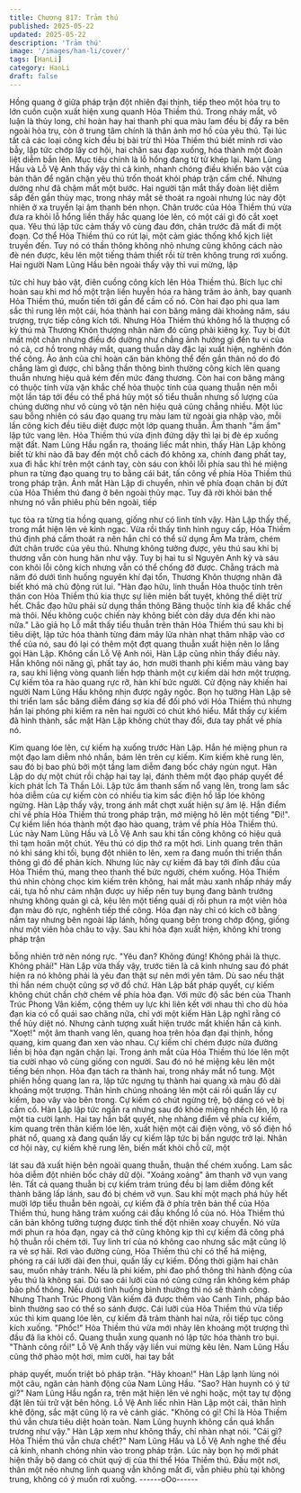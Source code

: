 ```yaml
---
title: Chương 817: Trảm thú
published: 2025-05-22
updated: 2025-05-22
description: 'Trảm thú'
image: '/images/han-li/cover/'
tags: [HanLi]
category: HanLi
draft: false
---
```


Hồng quang ở giữa pháp trận đột nhiên đại thịnh, tiếp theo một
hỏa trụ to lớn cuồn cuộn xuất hiện xung quanh Hỏa Thiềm thú.
Trong nháy mắt, vô luận là thủy long, chỉ hoàn hay hai thanh phi
qua màu lam đều bị đẩy ra bên ngoài hỏa trụ, còn ở trung tâm
chính là thân ảnh mơ hồ của yêu thú.
Tại lúc tất cả các loại công kích đều bị bài trừ thì Hỏa Thiềm thú
biết mình rơi vào bẫy, lập tức chớp lấy cơ hội, hai chân sau đạp
xuống, hóa thành một đoàn liệt diễm bắn lên. Mục tiêu chính là lỗ
hổng đang từ từ khép lại.
Nam Lũng Hầu và Lỗ Vệ Anh thấy vậy thì cả kinh, nhanh chóng
điều khiển bảo vật của bản thân để ngăn chặn yêu thú trốn thoát
khỏi pháp trận cấm chế.
Nhưng dường như đã chậm mất một bước.
Hai người tận mắt thấy đoàn liệt diễm sắp đến gần thủy mạc,
trong nháy mắt sẽ thoát ra ngoài nhưng lúc này đột nhiên ở xa
truyền lại âm thanh bén nhọn. Chân trước của Hỏa Thiềm thú vừa
đưa ra khỏi lỗ hổng liền thấy hắc quang lóe lên, có một cái gì đó
cắt xoẹt qua. Yêu thú lập tức cảm thấy vô cùng đau đớn, chân
trước đã mất đi một đoạn.
Cơ thể Hỏa Thiềm thú co rút lại, một cảm giác thống khổ kịch liệt
truyền đến.
Tuy nó có thần thông không nhỏ nhưng cũng không cách nào đè
nén được, kêu lên một tiếng thảm thiết rồi từ trên không trung rơi
xuống.
Hai người Nam Lũng Hầu bên ngoài thấy vậy thì vui mừng, lập

tức chỉ huy bảo vật, điên cuồng công kích lên Hỏa Thiềm thú.
Bích lục chỉ hoàn sau khi mơ hồ một trận liền huyễn hóa ra hàng
trăm ảo ảnh, bay quanh Hỏa Thiềm thú, muốn tiến tới gần để cầm
cố nó. Còn hai đạo phi qua lam sắc thì rung lên một cái, hóa
thành hai con băng mãng dài khoảng năm, sáu trượng, trực tiếp
công kích tới.
Nhưng Hỏa Thiềm thú không hổ là thượng cổ kỳ thú mà Thương
Khôn thượng nhân năm đó cũng phải kiêng kỵ. Tuy bị đứt mất
một chân nhưng điều đó dường như chẳng ảnh hưởng gì đến tu
vi của nó cả, cơ hồ trong nháy mắt, quang thuẫn dày đặc lại xuất
hiện, nghênh đón thế công.
Ảo ảnh của chỉ hoàn căn bản không thể đến gần thân nó do đó
chẳng làm gì được, chỉ bằng thần thông bình thường công kích
lên quang thuẫn nhưng hiệu quả kém đến mức đáng thương.
Còn hai con băng mãng có thuộc tính vừa vặn khắc chế hỏa
thuộc tính của quang thuẫn nên mỗi một lần táp tới đều có thể
phá hủy một số tiểu thuẫn nhưng số lượng của chúng dường như
vô cùng vô tận nên hiệu quả cũng chẳng nhiều.
Một lúc sau bỗng nhiên có sáu đạo quang trụ màu lam từ ngoài
gia nhập vào, mỗi lần công kích đều tiêu diệt được một lớp quang
thuẫn.
Âm thanh "ầm ầm" lập tức vang lên. Hỏa Thiềm thú vừa định
đứng dậy thì lại bị đè ép xuống mặt đất.
Nam Lũng Hầu ngẩn ra, thoáng liếc mắt nhìn, thấy Hàn Lập
không biết từ khi nào đã bay đến một chỗ cách đó không xa,
chính đang phất tay, xua đi hắc khí trên một cánh tay, còn sáu con
khôi lỗi phía sau thì hé miệng phun ra từng đạo quang trụ to bằng
cái bát, tấn công về phía Hỏa Thiềm thú trong pháp trận.
Ánh mắt Hàn Lập di chuyển, nhìn về phía đoạn chân bị đứt của
Hỏa Thiềm thú đang ở bên ngoài thủy mạc.
Tuy đã rời khỏi bản thể nhưng nó vẫn phiêu phù bên ngoài, tiếp

tục tỏa ra từng tia hồng quang, giống như có linh tính vậy.
Hàn Lập thấy thế, trong mắt hiện lên vẻ kinh ngạc.
Vừa rồi thấy tình hình nguy cấp, Hỏa Thiềm thú định phá cấm
thoát ra nên hắn chỉ có thể sử dụng Âm Ma trảm, chém đứt chân
trước của yêu thú.
Nhưng không tưởng được, yêu thú sau khi bị thương vẫn còn
hung hãn như vậy. Tuy bị hai tu sĩ Nguyên Anh kỳ và sáu con khôi
lỗi công kích nhưng vẫn có thể chống đỡ được. Chẳng trách mà
năm đó dưới tình huống nguyên khí đại tổn, Thương Khôn
thượng nhân đã biết khó mà chủ động rút lui.
"Hàn đạo hữu, linh thuẫn Hỏa thuộc tính trên thân con Hỏa Thiềm
thú kia thực sự liên miên bất tuyệt, không thể diệt trừ hết. Chắc
đạo hữu phải sử dụng thần thông Băng thuộc tính kia để khắc chế
mà thôi. Nếu không cuộc chiến này không biết còn dây dưa đến
khi nào nữa." Lão giả họ Lỗ mắt thấy tiểu thuẫn trên thân Hỏa
Thiềm thú sau khi bị tiêu diệt, lập tức hóa thành từng đám mây
lửa nhàn nhạt thâm nhập vào cơ thể của nó, sau đó lại có thêm
một đợt quang thuẫn xuất hiện nên lo lắng gọi Hàn Lập.
Không cần Lỗ Vệ Anh nói, Hàn Lập cũng nhìn thấy điều này.
Hắn không nói năng gì, phất tay áo, hơn mười thanh phi kiếm
màu vàng bay ra, sau khi liệng vòng quanh liền hợp thành một cự
kiếm dài hơn một trượng.
Cự kiếm tỏa ra hào quang rực rỡ, hàn khí bức người.
Cử động này khiến hai người Nam Lũng Hầu không nhịn được
ngây ngốc.
Bọn họ tưởng Hàn Lập sẽ thi triển lam sắc băng diễm đáng sợ kia
để đối phó với Hỏa Thiềm thú nhưng hắn lại phóng phi kiếm ra
nên hai người có chút khó hiểu.
Mắt thấy cự kiếm đã hình thành, sắc mặt Hàn Lập không chút
thay đổi, đưa tay phất về phía nó.

Kim quang lóe lên, cự kiếm hạ xuống trước Hàn Lập.
Hắn hé miệng phun ra một đạo lam diễm nhỏ nhắn, bám lên trên
cự kiếm.
Kim kiếm khẽ rung lên, sau đó bị bao phủ bởi một tầng lam diễm
đang bốc cháy ngùn ngụt.
Hàn Lập do dự một chút rồi chập hai tay lại, đánh thêm một đạo
pháp quyết để kích phát Ích Tà Thần Lôi.
Lập tức âm thanh sấm nổ vang lên, trong lam sắc hỏa diễm của
cự kiếm còn có nhiều tia kim sắc điện hồ lấp lóe không ngừng.
Hàn Lập thấy vậy, trong ánh mắt chợt xuất hiện sự âm lệ. Hắn
điểm chỉ về phía Hỏa Thiềm thú trong pháp trận, mở miệng hô lên
một tiếng "Đi!".
Cự kiếm liền hóa thành một đạo hào quang, trảm về phía Hỏa
Thiềm thú.
Lúc này Nam Lũng Hầu và Lỗ Vệ Anh sau khi tấn công không có
hiệu quả thì tạm hoãn một chút. Yêu thú có dịp thở ra một hơi.
Linh quang trên thân nó khi sáng khi tối, bụng đột nhiên to lên,
xem ra đang muốn thi triển thần thông gì đó để phản kích.
Nhưng lúc này cự kiếm đã bay tới đỉnh đầu của Hỏa Thiềm thú,
mang theo thanh thế bức người, chém xuống.
Hỏa Thiềm thú nhìn chòng chọc kim kiếm trên không, hai mắt
màu xanh nhấp nháy mấy cái, tựa hồ như cảm nhận được uy
hiếp nên tuy bụng đang bành trướng nhưng không quản gì cả,
kêu lên một tiếng quái dị rồi phun ra một viên hỏa đạn màu đỏ
rực, nghênh tiếp thế công.
Hỏa đạn này chỉ có kích cỡ bằng nắm tay nhưng bên ngoài lấp
lánh, hồng quang bên trong chớp động, giống như một viên hỏa
châu to vậy. Sau khi hỏa đạn xuất hiện, không khí trong pháp trận

bỗng nhiên trở nên nóng rực.
"Yêu đan? Không đúng! Không phải là thực. Không phải!" Hàn
Lập vừa thấy vậy, trước tiên là cả kinh nhưng sau đó phát hiện ra
nó không phải là yêu đan thật sự nên mới yên tâm. Dù sao nếu
thật thì hắn ném chuột cũng sợ vỡ đồ chứ.
Hàn Lập bắt pháp quyết, cự kiếm không chút chần chờ chém về
phía hỏa đạn. Với mức độ sắc bén của Thanh Trúc Phong Vân
kiếm, cộng thêm uy lực khi liên kết với nhau thì cho dù hỏa đạn
kia có cổ quái sao chăng nữa, chỉ với một kiếm Hàn Lập nghĩ
rằng có thể hủy diệt nó.
Nhưng cảnh tượng xuất hiện trước mắt khiến hắn cả kinh.
"Xoẹt!" một âm thanh vang lên, quang hoa trên hỏa đạn đại thịnh,
hồng quang, kim quang đan xen vào nhau. Cự kiếm chỉ chém
được nửa đường liền bị hỏa đạn ngăn chặn lại.
Trong ánh mắt của Hỏa Thiềm thú lóe lên một tia cười nhạo vô
cùng giống con người. Sau đó nó hé miệng kêu lên một tiếng bén
nhọn.
Hỏa đạn tách ra thành hai, trong nháy mắt nổ tung.
Một phiến hồng quang lan ra, lập tức ngưng tụ thành hai quang
xà màu đỏ dài khoảng một trượng. Thân hình chúng nhoáng lên
một cái rồi quấn lấy cự kiếm, bao vây vào bên trong.
Cự kiếm có chút ngừng trệ, bộ dáng có vẻ bị cầm cố.
Hàn Lập lập tức ngẩn ra nhưng sau đó khóe miệng nhếch lên, lộ
ra một tia cười lạnh.
Hai tay hắn bắt quyết, nhẹ nhàng điểm về phía cự kiếm, kim
quang trên thân kiếm lóe lên, xuất hiện một cái điện võng, vô số
điện hồ phát nổ, quang xà đang quấn lấy cự kiếm lập tức bị bắn
ngược trở lại.
Nhân cơ hội này, cự kiếm khẽ rung lên, biến mất khỏi chỗ cữ, một

lát sau đã xuất hiện bên ngoài quang thuẫn, thuận thế chém
xuống. Lam sắc hỏa diễm đột nhiên bốc cháy dữ dội.
"Xoảng xoảng" âm thanh vỡ vụn vang lên.
Tất cả quang thuẫn bị cự kiếm trảm trúng đều bị lam diễm đông
kết thành băng lấp lánh, sau đó bị chém vỡ vụn.
Sau khi một mạch phá hủy hết mười lớp tiểu thuẫn bên ngoài, cự
kiếm đã ở phía trên bản thể của Hỏa Thiềm thú, hung hăng trảm
xuống cái đầu khổng lồ của nó.
Hỏa Thiềm thú căn bản không tưởng tượng được tình thế đột
nhiên xoay chuyển. Nó vừa mới phun ra hỏa đạn, ngay cả thở
cũng không kịp thì cự kiếm đã công phá hộ thuẫn rồi chém tới.
Tuy linh trí của nó không cao nhưng sắc mặt cũng lộ ra vẻ sợ hãi.
Rơi vào đường cùng, Hỏa Thiềm thú chỉ có thể há miệng, phóng
ra cái lưỡi dài đen thui, quấn lấy cự kiếm. Đồng thời giậm hai
chân sau, muốn nhảy tránh.
Nếu là phi kiếm, phi đao phổ thông thì hành động của yêu thú là
không sai.
Dù sao cái lưỡi của nó cũng cứng rắn không kém pháp bảo phổ
thông. Nếu dưới tình huống bình thường thì nó sẽ thành công.
Nhưng Thanh Trúc Phong Vân kiếm đã được thêm vào Canh
Tinh, pháp bảo bình thường sao có thể so sánh được. Cái lưỡi
của Hỏa Thiềm thú vừa tiếp xúc thì kim quang lóe lên, cự kiếm đã
trảm thành hai nửa, rồi tiếp tục công kích xuống.
"Phốc!" Hỏa Thiềm thú vừa mới nhảy lên khoảng một trượng thì
đầu đã lìa khỏi cổ.
Quang thuẫn xung quanh nó lập tức hóa thành tro bụi.
"Thành công rồi!" Lỗ Vệ Anh thấy vậy liền vui mừng kêu lên.
Nam Lũng Hầu cũng thở phào một hơi, mỉm cười, hai tay bắt

pháp quyết, muốn triệt bỏ pháp trận.
"Hãy khoan!"
Hàn Lập lạnh lùng nói một câu, ngăn cản hành động của Nam
Lũng Hầu.
"Sao? Hàn huynh có ý tứ gì?" Nam Lũng Hầu ngẩn ra, trên mặt
hiện lên vẻ nghi hoặc, một tay tự động đặt lên túi trữ vật bên
hông.
Lỗ Vệ Anh liếc nhìn Hàn Lập một cái, thân hình khẽ động, sắc
mặt cũng lộ ra vẻ cảnh giác.
"Không có gì! Chỉ là Hỏa Thiềm thú vẫn chưa tiêu diệt hoàn toàn.
Nam Lũng huynh không cần quá khẩn trương như vậy." Hàn Lập
xem như không thấy, chỉ nhàn nhạt nói.
"Cái gì? Hỏa Thiềm thú vẫn chưa chết?"
Nam Lũng Hầu và Lỗ Vệ Anh nghe thế đều cả kinh, nhanh chóng
nhìn vào trong pháp trận.
Lúc này bọn họ mới phát hiện thấy bộ dang có chút quỷ dị của thi
thể Hỏa Thiềm thú.
Đầu một nơi, thân một nẻo nhưng linh quang vẫn không mất đi,
vẫn phiêu phù tại không trung, không có ý muốn rơi xuống.
------oOo------
